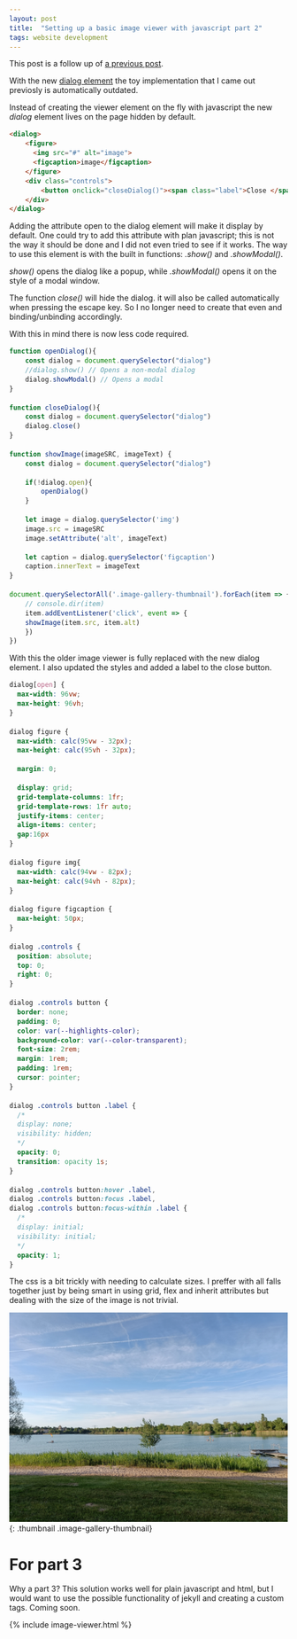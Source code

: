 ```yaml
---
layout: post
title:  "Setting up a basic image viewer with javascript part 2"
tags: website development
---
```

This post is a follow up of [a previous post](/blog/2023/05/04/setting-up-basic-image-viewer/).

With the new [dialog element](https://developer.mozilla.org/en-US/docs/Web/HTML/Element/dialog) the toy implementation that I came out previosly is automatically outdated.

Instead of creating the viewer element on the fly with javascript the new *dialog* element lives on the page hidden by default.

```html
<dialog>
    <figure>
      <img src="#" alt="image">
      <figcaption>image</figcaption>
    </figure>
    <div class="controls">
        <button onclick="closeDialog()"><span class="label">Close </span><i class="fa fa-window-close"></i></button>
    </div>
</dialog>
```

Adding the attribute open to the dialog element will make it display by default.
One could try to add this attribute with plan javascript; this is not the way it should be done and I did not even tried to see if it works.
The way to use this element is with the built in functions: *.show()* and *.showModal()*. 

*show()* opens the dialog like a popup, while *.showModal()* opens it on the style of a modal window.

The function *close()* will hide the dialog. it will also be called automatically when pressing the escape key. So I no longer need to create that even and binding/unbinding accordingly.

With this in mind there is now less code required.

```javascript
function openDialog(){
    const dialog = document.querySelector("dialog")
    //dialog.show() // Opens a non-modal dialog
    dialog.showModal() // Opens a modal
}

function closeDialog(){
    const dialog = document.querySelector("dialog")
    dialog.close()
}

function showImage(imageSRC, imageText) {
    const dialog = document.querySelector("dialog")

    if(!dialog.open){
        openDialog()
    }

    let image = dialog.querySelector('img')
    image.src = imageSRC
    image.setAttribute('alt', imageText)

    let caption = dialog.querySelector('figcaption')
    caption.innerText = imageText
}

document.querySelectorAll('.image-gallery-thumbnail').forEach(item => {
    // console.dir(item)
    item.addEventListener('click', event => {
    showImage(item.src, item.alt)
    })
})
```

With this the older image viewer is fully replaced with the new dialog element.
I also updated the styles and added a label to the close button.


```css
dialog[open] {
  max-width: 96vw;
  max-height: 96vh;
}

dialog figure {
  max-width: calc(95vw - 32px);
  max-height: calc(95vh - 32px);

  margin: 0;

  display: grid;
  grid-template-columns: 1fr;
  grid-template-rows: 1fr auto;
  justify-items: center;
  align-items: center;
  gap:16px
}

dialog figure img{
  max-width: calc(94vw - 82px);
  max-height: calc(94vh - 82px);
}

dialog figure figcaption {
  max-height: 50px;
}

dialog .controls {
  position: absolute;
  top: 0;
  right: 0;
}

dialog .controls button {
  border: none;
  padding: 0;
  color: var(--highlights-color);
  background-color: var(--color-transparent);
  font-size: 2rem;
  margin: 1rem;
  padding: 1rem;
  cursor: pointer;
}

dialog .controls button .label {
  /*
  display: none;
  visibility: hidden;
  */
  opacity: 0;
  transition: opacity 1s;
}

dialog .controls button:hover .label,
dialog .controls button:focus .label,
dialog .controls button:focus-within .label {
  /*
  display: initial;
  visibility: initial;
  */
  opacity: 1;
}
```

The css is a bit trickly with needing to calculate sizes.
I preffer with all falls together just by being smart in using grid, flex and inherit attributes but dealing with the size of the image is not trivial.

![Example photo of a swimming lake](/assets/images/blog/2023-05-04/example.jpg "Example photo of a swimming lake"){: .thumbnail .image-gallery-thumbnail}

# For part 3
Why a part 3?
This solution works well for plain javascript and html, but I would want to use the possible functionality of jekyll and creating a custom tags.
Coming soon.

{% include image-viewer.html %}